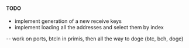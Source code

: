 #### TODO

- implement generation of a new receive keys
- implement loading all the addresses and select them by index <!-- (0, 1, 2, 3...) -->

-- work on ports, btcln in primis, then all the way to doge (btc, bch, doge)
